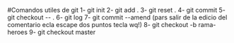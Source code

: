 #Comandos utiles de git
1- git init
2- git add .
3- git reset .
4- git commit 
5- git checkout -- .
6- git log 
7- git commit --amend (pars salir de la edicio del comentario ecla escape dos puntos tecla wq!)
8- git checkout -b rama-heroes
9- git checkout master



